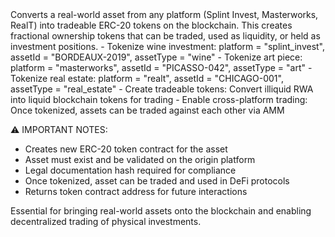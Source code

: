 <description>
Converts a real-world asset from any platform (Splint Invest, Masterworks, RealT) into tradeable ERC-20 tokens on the blockchain. This creates fractional ownership tokens that can be traded, used as liquidity, or held as investment positions.

<use-cases>
- Tokenize wine investment: platform = "splint_invest", assetId = "BORDEAUX-2019", assetType = "wine"
- Tokenize art piece: platform = "masterworks", assetId = "PICASSO-042", assetType = "art"  
- Tokenize real estate: platform = "realt", assetId = "CHICAGO-001", assetType = "real_estate"
- Create tradeable tokens: Convert illiquid RWA into liquid blockchain tokens for trading
- Enable cross-platform trading: Once tokenized, assets can be traded against each other via AMM
</use-cases>

⚠️ IMPORTANT NOTES:

- Creates new ERC-20 token contract for the asset
- Asset must exist and be validated on the origin platform
- Legal documentation hash required for compliance
- Once tokenized, asset can be traded and used in DeFi protocols
- Returns token contract address for future interactions

Essential for bringing real-world assets onto the blockchain and enabling decentralized trading of physical investments.
</description>
